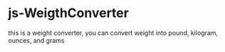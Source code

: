# js-WeigthConverter
 this is a weight converter, you can convert weight into pound, kilogram, ounces, and grams
